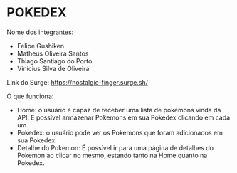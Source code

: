 # POKEDEX

Nome dos integrantes: 
- Felipe Gushiken
- Matheus Oliveira Santos
- Thiago Santiago do Porto
- Vinícius Silva de Oliveira

Link do Surge: https://nostalgic-finger.surge.sh/

O que funciona:
- Home: o usuário é capaz de receber uma lista de pokemons vinda da API. É possível armazenar Pokemons em sua Pokedex clicando em cada um.
- Pokedex: o usuário pode ver os Pokemons que foram adicionados em sua Pokedex. 
- Detalhe do Pokemon: É possível ir para uma página de detalhes do Pokemon ao clicar no mesmo, estando tanto na Home quanto na Pokedex.
